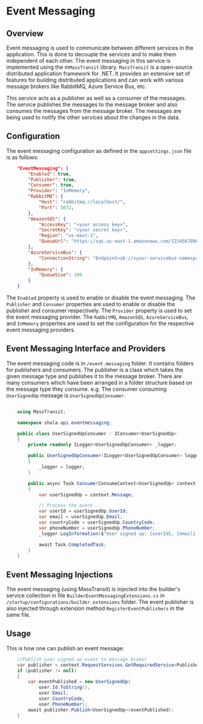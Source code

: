 # Event Messaging

## Overview

Event messaging is used to communicate between different services in the application. This is done to decouple the services and to make them independent of each other. The event messaging in this service is implemented using the m`MassTransit` library. `MassTransit` is a open-source distributed application framework for .NET. It provides an extensive set of features for building distributed applications and can work with various message brokers like RabbitMQ, Azure Service Bus, etc.

This service acts as a publisher as well as a consumer of the messages. The service publishes the messages to the message broker and also consumes the messages from the message broker. The messages are being used to notify the other services about the changes in the data.

## Configuration

The event messaging configuration as defined in the `appsettings.json` file is as follows:

```json
    "EventMessaging": {
        "Enabled": true,
        "Publisher": true,
        "Consumer": true,
        "Provider": "InMemory",
        "RabbitMQ": {
            "Host": "rabbitmq://localhost/",
            "Port": 5672,
        },
        "AmazonSQS": {
            "AccessKey": "<your access key>",
            "SecretKey": "<your secret key>",
            "Region": "us-east-1",
            "QueueUrl": "https://sqs.us-east-1.amazonaws.com/123456789012/MyQueue"
        },
        "AzureServiceBus": {
            "ConnectionString": "Endpoint=sb://<your-servicebus-namespace>.servicebus.windows.net/;SharedAccessKeyName=<your-policy>;SharedAccessKey=<your-key>"
        },
        "InMemory": {
            "QueueSize": 100
        }
    }
```

The `Enabled` property is used to enable or disable the event messaging. The `Publisher` and `Consumer` properties are used to enable or disable the publisher and consumer respectively. The `Provider` property is used to set the event messaging provider. The `RabbitMQ`, `AmazonSQS`, `AzureServiceBus`, and `InMemory` properties are used to set the configuration for the respective event messaging providers.

## Event Messaging Interface and Providers

The event messaging code is in `/event.messaging` folder. It contains folders for publishers and consumers.
The publisher is a class which takes the given message type and publishes it to the message broker.
There are many consumers which have been arranged in a folder structure based on the message type they consume. e.g. The consumer consuming `UserSignedUp` message is `UserSignedUpConsumer`.

```csharp

    using MassTransit;

    namespace shala.api.eventmessaging;

    public class UserSignedUpConsumer : IConsumer<UserSignedUp>
    {
        private readonly ILogger<UserSignedUpConsumer> _logger;

        public UserSignedUpConsumer(ILogger<UserSignedUpConsumer> logger)
        {
            _logger = logger;
        }

        public async Task Consume(ConsumeContext<UserSignedUp> context)
        {
            var userSignedUp = context.Message;

            // Process the event
            var userId = userSignedUp.UserId;
            var email = userSignedUp.Email;
            var countryCode = userSignedUp.CountryCode;
            var phoneNumber = userSignedUp.PhoneNumber;
            _logger.LogInformation($"User signed up: {userId}, {email}, {countryCode}, {phoneNumber}");

            await Task.CompletedTask;
        }
    }
```

## Event Messaging Injections

The event messaging (using MassTransit) is injected into the builder's service collection in file `BuilderEventMessagingExtensions.cs` in `/startup/configurations/builder.extensions` folder. The event publisher is also injected through extension method `RegisterEventPublishers` in the same file.

## Usage

This is how one can publish an event message:

```csharp
    //Publish user signed up event to message broker
    var publisher = context.RequestServices.GetRequiredService<Publisher>();
    if (publisher != null)
    {
        var eventPublished = new UserSignedUp(
            user.Id.ToString(),
            user.Email,
            user.CountryCode,
            user.PhoneNumber);
        await publisher.Publish<UserSignedUp>(eventPublished);
    }
```
